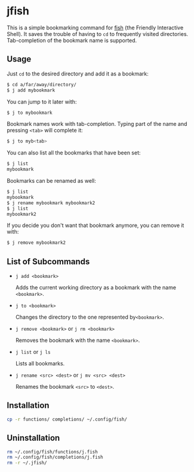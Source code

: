 # jfish

This is a simple bookmarking command for [fish](http://fishshell.com) (the
Friendly Interactive Shell). It saves the trouble of having to `cd` to
frequently visited directories. Tab-completion of the bookmark name is
supported.

## Usage

Just `cd` to the desired directory and add it as a bookmark:

```bash
$ cd a/far/away/directory/
$ j add mybookmark
```

You can jump to it later with:

```bash
$ j to mybookmark
```

Bookmark names work with tab-completion. Typing part of the name and pressing
`<tab>` will complete it:

```bash
$ j to myb<tab>
```

You can also list all the bookmarks that have been set:

```bash
$ j list
mybookmark
```

Bookmarks can be renamed as well:

```bash
$ j list
mybookmark
$ j rename mybookmark mybookmark2
$ j list
mybookmark2
```

If you decide you don't want that bookmark anymore, you can remove it with:

```bash
$ j remove mybookmark2
```

## List of Subcommands

 * `j add <bookmark>`

    Adds the current working directory as a bookmark with the name `<bookmark>`.

 * `j to <bookmark>`

    Changes the directory to the one represented by`<bookmark>`.

 * `j remove <bookmark>` or `j rm <bookmark>`

    Removes the bookmark with the name `<bookmark>`.

 * `j list` or `j ls`

    Lists all bookmarks.

 * `j rename <src> <dest>` or `j mv <src> <dest>`

    Renames the bookmark `<src>` to `<dest>`.

## Installation

```bash
cp -r functions/ completions/ ~/.config/fish/
```

## Uninstallation

```bash
rm ~/.config/fish/functions/j.fish
rm ~/.config/fish/completions/j.fish
rm -r ~/.jfish/
```
